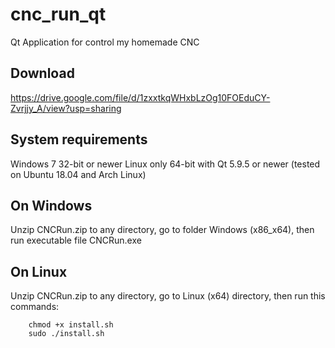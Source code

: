 # cnc_run_qt
Qt Application for control my homemade CNC

## Download
https://drive.google.com/file/d/1zxxtkqWHxbLzOg10FOEduCY-Zvrjjy_A/view?usp=sharing

## System requirements
Windows 7 32-bit or newer
Linux only 64-bit with Qt 5.9.5 or newer (tested on Ubuntu 18.04 and Arch Linux)

## On Windows
Unzip CNCRun.zip to any directory, go to folder Windows (x86_x64), then run executable file CNCRun.exe

## On Linux
Unzip CNCRun.zip to any directory, go to Linux (x64) directory, then run this commands:
        
        chmod +x install.sh
        sudo ./install.sh
